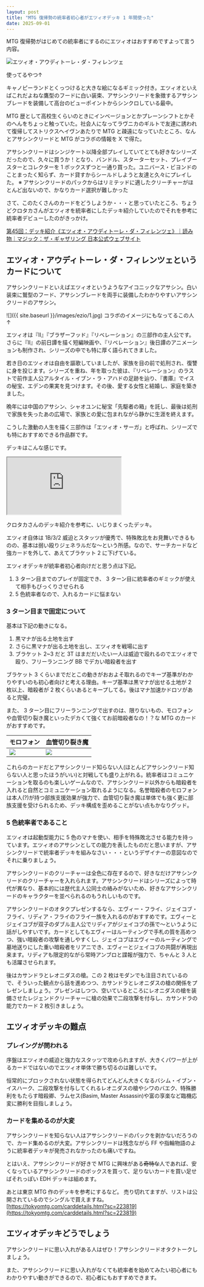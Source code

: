 ```yaml
---
layout: post
title: "MTG 復帰勢の統率者初心者がエツィオデッキ 1 年間使った"
date: 2025-09-01
---
```

MTG 復帰勢がはじめての統率者にするのにエツィオはおすすめですよって言う内容。

![エツィオ・アウディトーレ・ダ・フィレンツェ](https://api.scryfall.com/cards/acr/113/ja?format=image&version=normal)

使ってるやつ↑

キャノピーランドとくっつけると大きな絵になるギミック付き。エツィオといえばこれだよねな鷹型のフードに白い装束、アサシンクリードを象徴するアサシンブレードを装備して高台のビューポイントからシンクロしている最中。

MTG 歴として高校生くらいのときにインベージョンとかプレーンシフトとかそのへんをちょっと触っていた。社会人になってラヴニカのギルトで友達に誘われて復帰してストリクスヘイヴンあたりで MTG と疎遠になっていたところ、なんとアサシンクリードと MTG がコラボの情報を X で得た。

アサシンクリードはシンジケート以降全部プレイしていてとても好きなシリーズだったので、久々に買うか！となり、バンドル、スターターセット、プレイブースターとコレクターを 1 ボックスずつと一通り買った。ユニバース・ビヨンドのことまったく知らず、カード貸すからシールドしようと友達と久々にプレイした。
※ アサシンクリードのパックからはリミテッドに適したクリーチャーがほとんど出ないので、かなりカード選択が難しかった

さて、このたくさんのカードをどうしようか・・・と思っていたところ、ちょうどクロタカさんがエツィオを統率者にしたデッキ紹介していたのでそれを参考に統率者デビューしたのがきっかけ。

[第45回：デッキ紹介《エツィオ・アウディトーレ・ダ・フィレンツェ》｜読み物｜マジック：ザ・ギャザリング 日本公式ウェブサイト](https://mtg-jp.com/reading/clotakacommander/0037998/)

## エツィオ・アウディトーレ・ダ・フィレンツェというカードについて

アサシンクリードといえばエツィオというようなアイコニックなアサシン。<span class="card-hover" data-scry="acr/71/ja">白い装束に鷲型のフード</span>、<span class="card-hover" data-scry="acr/73/ja">アサシンブレード</span>を両手に装備したわかりやすいアサシンクリードのアサシン。

![]({{ site.baseurl }}/images/ezio/1.jpg)
コラボのイメージにもなってるこの人↑

エツィオは『II』『ブラザーフッド』『リベレーション』の三部作の主人公です。さらに『II』の前日譚を描く短編映画や、『リベレーション』後日譚のアニメーションも制作され、シリーズの中でも特に厚く語られてきました。

若き日のエツィオは自由を謳歌していましたが、家族を目の前で処刑され、復讐に身を投じます。シリーズを重ね、年を取った彼は、『リベレーション』のラストで前作主人公アルタイル・イブン・ラ・アハドの足跡を辿り、『書庫』でイスの秘宝、エデンの果実を見つけます。その後、愛する女性と結婚し、家庭を築きました。

晩年には中国のアサシン、<span class="card-hover" data-scry="acr/63/ja">シャオユン</span>に秘宝「先駆者の箱」を託し、最後は処刑で家族を失ったあの広場で、家族との愛に包まれながら静かに生涯を終えます。

こうした激動の人生を描く三部作は「エツィオ・サーガ」と呼ばれ、シリーズでも特におすすめできる作品群です。

デッキはこんな感じです。
<div class="embed-moxfield">
<iframe src="https://moxfield.com/embed/zijL3hwN9U-b0f1T2-2BBg?sortBy=manaCost&hideTotal=true&includeMana=true" loading="lazy" allowfullscreen></iframe>
</div>

クロタカさんのデッキ紹介を参考に、いじりまくったデッキ。

エツィオ自体は 1B/3/2 威迫とスタッツが優秀で、特殊敗北をお見舞いできるものの、基本は弱い殴りジェネラルだな〜という所感。なので、サーチカードなど強カードを外して、あえてブラケット 2 に下げている。

エツィオデッキが統率者初心者向けだと思う点は下記。

1. 3 ターン目までのプレイが固定でき、 3 ターン目に統率者のギミックが使えて相手もびっくりさせられる
2. 5 色統率者なので、入れるカードに悩まない

### 3 ターン目まで固定について

基本は下記の動きになる。
1. 黒マナが出る土地を出す
2. さらに黒マナが出る土地を出し、エツィオを戦場に出す
3. ブラケット 2~3 だと 3T はまだだいたい一人は威迫で殴れるのでエツィオで殴り、フリーランニング BB でデカい暗殺者を出す

ブラケット 3 くらいまでだとこの動きがおおよそ取れるのでキープ基準がわかりやすいのも初心者向けと考える理由。キープ基準は黒マナが出せる土地が 2 枚以上、暗殺者が 2 枚くらいあるとキープしてる。後はマナ加速かドロソがあると完璧。

また、 3 ターン目にフリーランニングで出すのは、限りないもの、モロフォンや血管切り裂き魔といったデカくて強くてお前暗殺者なの！？な MTG のカードがおすすめです。

| モロフォン | 血管切り裂き魔 |
|---|---|
| ![](https://api.scryfall.com/cards/mh1/1/ja?format=image&version=large) | ![](https://api.scryfall.com/cards/mkm/110/ja?format=image&version=large) |

これらのカードだとアサシンクリード知らない人(ほとんどアサシンクリード知らない人と思ったほうがいい)と対戦しても盛り上がれる。統率者はコミュニケーションを取るのも楽しいゲームなので、アサシンクリード以外からも暗殺者を入れると自然とコミュニケーション取れるようになる。名誉暗殺者のモロフォンは本人(?)が持つ部族支援効果が強力で、血管切り裂き魔は単体でも強く更に部族支援を受けられるため、デッキ構成を歪めることがない点もかなりグッド。

### 5 色統率者であること

エツィオは起動型能力に 5 色のマナを使い、相手を特殊敗北させる能力を持っています。エツィオのアサシンとしての能力を表したものだと思いますが、アサシンクリードで統率者デッキを組みなさい・・・というデザイナーの意図なのでそれに乗りましょう。

アサシンクリードのクリーチャーは全色に存在するので、好きなだけアサシンクリードのクリーチャーを入れられます。アサシンクリードはシリーズによって時代が異なり、基本的には歴代主人公同士の絡みがないため、好きなアサシンクリードのキャラクターを並べられるのもうれしいものです。

アサシンクリードのオタクプレゼンするなら、<span class="card-hover" data-scry="acr/19/ja">エヴィー・フライ</span>、<span class="card-hover" data-scry="acr/27/ja">ジェイコブ・フライ</span>、<span class="card-hover" data-scry="acr/60/ja">リディア・フライ</span>のフライ一族を入れるのがおすすめです。エヴィーとジェイコブが双子のダブル主人公でリディアがジェイコブの孫で〜というように話がしやすいです。カードとしてもエヴィーはルーティングで手札の質を高めつつ、強い暗殺者の攻撃を通しやすくし、ジェイコブはエヴィーのルーティングで墓地送りにした重い暗殺者をリアニでき、エヴィーとジェイコブの共闘が再現出来ます。リディアも限定的ながら常時アンブロと諜報が強力で、ちゃんと 3 人とも活躍させられます。

後は<span class="card-hover" data-scry="acr/59/ja">カサンドラ</span>と<span class="card-hover" data-scry="acr/38/ja">レオニダスの槍</span>。この 2 枚はモダンでも注目されているので、そういった観点から話を進めつつ、カサンドラとレオニダスの槍の関係をプレゼンしましょう。プレゼンはしつつ、空いているところにレオニダスの槍を装備させたレジェンドクリーチャーに槍の効果で二段攻撃を付与し、カサンドラの能力でカード 2 枚引きましょう。

## エツィオデッキの難点

### プレイングが問われる

序盤はエツィオの威迫と強力なスタッツで攻められますが、大きくパワーが上がるカードではないのでエツィオ単体で勝ち切るのは難しいです。

恒常的にブロックされない状態を得られてどんどん大きくなる<span class="card-hover" data-scry="acr/49/ja">バシム・イブン・イスハーク</span>、二段攻撃を付与してくれるレオニダスの槍や<span class="card-hover" data-scry="acr/50/ja">シワのバエク</span>、特殊勝利をもたらす<span class="card-hover" data-scry="sld/1560/en">暗殺卿、ラムセス(Basim, Master Assassin)</span>や<span class="card-hover" data-scry="xln/117/ja">富の享楽</span>など臨機応変に勝利を目指しましょう。

### カードを集めるのが大変

アサシンクリードを知らない人はアサシンクリードのパックを剥かないだろうので、カード集めるのが大変。アサシンクリードは残念ながら FF や指輪物語のように統率者デッキが発売されなかったのも痛いですね。

とはいえ、アサシンクリードが好きで MTG に興味がある~~奇特な~~人であれば、安くなっているアサシンクリードのボックスを買って、足りないカードを買い足せばそれっぽい EDH デッキは組めます。

あとは東京 MTG 作のデッキを参考にするなど。
売り切れてますが、リストは公開されているのでシングルで買えますね。  
[https://tokyomtg.com/carddetails.html?sc=223819](https://tokyomtg.com/carddetails.html?sc=223819)

## エツィオデッキどうでしょう

アサシンクリードに思い入れがある人はぜひ！アサシンクリードオタクトークしましょう。

また、アサシンクリードに思い入れがなくても統率者を始めてみたい初心者にもわかりやすい動きができるので、初心者にもおすすめできます。
